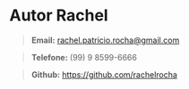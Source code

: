 # Autor Rachel

> **Email:** rachel.patricio.rocha@gmail.com

> **Telefone:** (99)     9 8599-6666

> **Github:** <https://github.com/rachelrocha>
